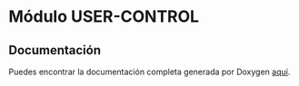 # Módulo USER-CONTROL

## Documentación

Puedes encontrar la documentación completa generada por Doxygen [aquí](https://betsabe09.github.io/TP1-ArmBookCurso2024/auto-control/Docs/html/index.html).
